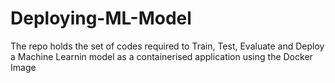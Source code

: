 # Deploying-ML-Model
The repo holds the set of codes required to Train, Test, Evaluate and Deploy a Machine Learnin model as a containerised application using the Docker Image
